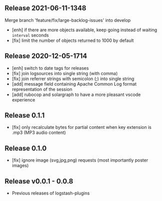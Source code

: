## Release 2021-06-11-1348
Merge branch 'feature/fix/large-backlog-issues' into develop
- [enh] if there are more objects available, keep going instead of waiting `interval` seconds
- [fix] limit the number of objects returned to 1000 by default

## Release 2020-12-05-1714
- [enh] switch to date tags for releases
- [fix] join logsources into single string (with comma)
- [fix] join referrer strings with semicolon (;) into single string
- [add] message field containing Apache Common Log format representation of the session
- [add] rubocop and solargraph to have a more pleasant vscode experience

## Release 0.1.1
- [fix] only recalculate bytes for partial content when key extension is .mp3 (MP3 audio content)

## Release 0.1.0
- [fix] ignore image (svg,jpg,png) requests (most importantly poster images)

## Release v0.0.1 - 0.0.8
- Previous releases of logstash-plugins
